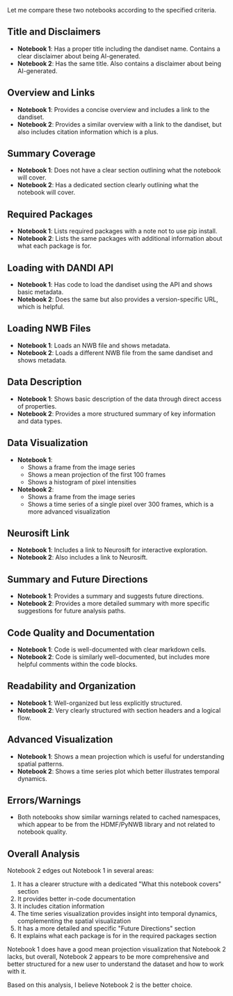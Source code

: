 Let me compare these two notebooks according to the specified criteria.

## Title and Disclaimers
- **Notebook 1**: Has a proper title including the dandiset name. Contains a clear disclaimer about being AI-generated.
- **Notebook 2**: Has the same title. Also contains a disclaimer about being AI-generated.

## Overview and Links
- **Notebook 1**: Provides a concise overview and includes a link to the dandiset.
- **Notebook 2**: Provides a similar overview with a link to the dandiset, but also includes citation information which is a plus.

## Summary Coverage
- **Notebook 1**: Does not have a clear section outlining what the notebook will cover.
- **Notebook 2**: Has a dedicated section clearly outlining what the notebook will cover.

## Required Packages
- **Notebook 1**: Lists required packages with a note not to use pip install.
- **Notebook 2**: Lists the same packages with additional information about what each package is for.

## Loading with DANDI API
- **Notebook 1**: Has code to load the dandiset using the API and shows basic metadata.
- **Notebook 2**: Does the same but also provides a version-specific URL, which is helpful.

## Loading NWB Files
- **Notebook 1**: Loads an NWB file and shows metadata.
- **Notebook 2**: Loads a different NWB file from the same dandiset and shows metadata.

## Data Description
- **Notebook 1**: Shows basic description of the data through direct access of properties.
- **Notebook 2**: Provides a more structured summary of key information and data types.

## Data Visualization
- **Notebook 1**: 
  - Shows a frame from the image series
  - Shows a mean projection of the first 100 frames
  - Shows a histogram of pixel intensities
- **Notebook 2**: 
  - Shows a frame from the image series
  - Shows a time series of a single pixel over 300 frames, which is a more advanced visualization

## Neurosift Link
- **Notebook 1**: Includes a link to Neurosift for interactive exploration.
- **Notebook 2**: Also includes a link to Neurosift.

## Summary and Future Directions
- **Notebook 1**: Provides a summary and suggests future directions.
- **Notebook 2**: Provides a more detailed summary with more specific suggestions for future analysis paths.

## Code Quality and Documentation
- **Notebook 1**: Code is well-documented with clear markdown cells.
- **Notebook 2**: Code is similarly well-documented, but includes more helpful comments within the code blocks.

## Readability and Organization
- **Notebook 1**: Well-organized but less explicitly structured.
- **Notebook 2**: Very clearly structured with section headers and a logical flow.

## Advanced Visualization
- **Notebook 1**: Shows a mean projection which is useful for understanding spatial patterns.
- **Notebook 2**: Shows a time series plot which better illustrates temporal dynamics.

## Errors/Warnings
- Both notebooks show similar warnings related to cached namespaces, which appear to be from the HDMF/PyNWB library and not related to notebook quality.

## Overall Analysis

Notebook 2 edges out Notebook 1 in several areas:
1. It has a clearer structure with a dedicated "What this notebook covers" section
2. It provides better in-code documentation
3. It includes citation information
4. The time series visualization provides insight into temporal dynamics, complementing the spatial visualization
5. It has a more detailed and specific "Future Directions" section
6. It explains what each package is for in the required packages section

Notebook 1 does have a good mean projection visualization that Notebook 2 lacks, but overall, Notebook 2 appears to be more comprehensive and better structured for a new user to understand the dataset and how to work with it.

Based on this analysis, I believe Notebook 2 is the better choice.